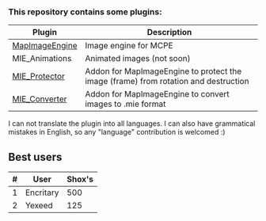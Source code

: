 ### This repository contains some plugins:

Plugin|Description
------|-----------
[MapImageEngine](https://github.com/FaigerSYS/MapImageEngine/tree/master/MapImageEngine)|Image engine for MCPE
MIE_Animations|Animated images (not soon)
[MIE_Protector](https://github.com/FaigerSYS/MapImageEngine/tree/master/MIE_Protector)|Addon for MapImageEngine to protect the image (frame) from rotation and destruction
[MIE_Converter](https://github.comz/FaigerSYS/MapImageEngine/tree/master/MIE_Converter)|Addon for MapImageEngine to convert images to .mie format

I can not translate the plugin into all languages. I can also have grammatical mistakes in English, so any "language" contribution is welcomed :)

## Best users
|#|User|Shox's|
|---|---|---|
|1|Encritary|500|
|2|Yexeed|125|
